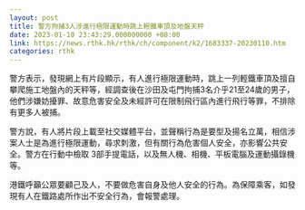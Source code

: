 ```yaml
---
layout: post
title: 警方拘捕3人涉進行極限運動時跳上輕鐵車頂及地盤天秤
date: 2023-01-10 23:43:29.000000000 +08:00
link: https://news.rthk.hk/rthk/ch/component/k2/1683337-20230110.htm
categories: rthk
---
```


警方表示，發現網上有片段顯示，有人進行極限運動時，跳上一列輕鐵車頂及擅自攀爬施工地盤內的天秤等，經調查後在沙田及屯門拘捕3名介乎21至24歲的男子，他們涉嫌妨擾罪、故意危害安全及未經許可在限制飛行區內進行飛行等罪，不排除有更多人被捕。

警方說，有人將片段上載至社交媒體平台，並聲稱行為是要型及揚名立萬，相信涉案人士是為進行極限運動，尋求刺激，但有關行為危害個人安全，亦影響公共安全。警方在行動中檢取 3部手提電話，以及無人機、相機、平板電腦及運動攝錄機等。

港鐵呼籲公眾要顧己及人，不要做危害自身及他人安全的行為。為保障乘客，如發現有人在鐵路處所作出不安全行為，會報警處理。
